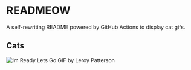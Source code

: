 # READMEOW

A self-rewriting README powered by GitHub Actions to display cat gifs.

## Cats

![Im Ready Lets Go GIF by Leroy Patterson](https://media4.giphy.com/media/CjmvTCZf2U3p09Cn0h/200.gif?cid=9acd02dailigi717sl6gyn9dphd2yvs24hyzeqkbbzn2vy4z&ep=v1_gifs_search&rid=200.gif&ct=g)
